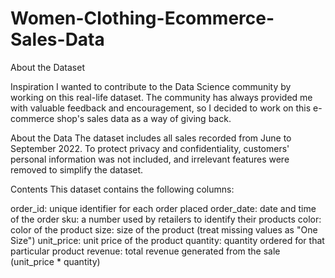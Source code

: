 # Women-Clothing-Ecommerce-Sales-Data

About the Dataset

Inspiration
I wanted to contribute to the Data Science community by working on this real-life dataset. The community has always provided me with valuable feedback and encouragement, so I decided to work on this e-commerce shop's sales data as a way of giving back.

About the Data
The dataset includes all sales recorded from June to September 2022. To protect privacy and confidentiality, customers' personal information was not included, and irrelevant features were removed to simplify the dataset.

Contents
This dataset contains the following columns:

order_id: unique identifier for each order placed
order_date: date and time of the order
sku: a number used by retailers to identify their products
color: color of the product
size: size of the product (treat missing values as "One Size")
unit_price: unit price of the product
quantity: quantity ordered for that particular product
revenue: total revenue generated from the sale (unit_price * quantity)



